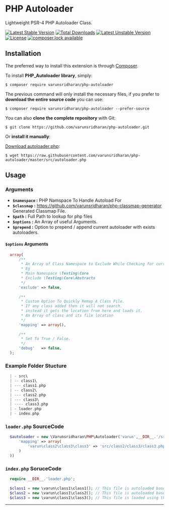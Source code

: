 # PHP Autoloader
Lightweight PSR-4 PHP Autoloader Class.

[![Latest Stable Version](https://poser.pugx.org/varunsridharan/php-autoloader/version)](https://packagist.org/packages/varunsridharan/php-autoloader)
[![Total Downloads](https://poser.pugx.org/varunsridharan/php-autoloader/downloads)](https://packagist.org/packages/varunsridharan/php-autoloader)
[![Latest Unstable Version](https://poser.pugx.org/varunsridharan/php-autoloader/v/unstable)](//packagist.org/packages/varunsridharan/php-autoloader)
[![License](https://poser.pugx.org/varunsridharan/php-autoloader/license)](https://packagist.org/packages/varunsridharan/php-autoloader)
[![composer.lock available](https://poser.pugx.org/varunsridharan/php-autoloader/composerlock)](https://packagist.org/packages/varunsridharan/php-autoloader) 


## Installation
The preferred way to install this extension is through [Composer](http://getcomposer.org/download/).

To install **PHP_Autoloader library**, simply:

    $ composer require varunsridharan/php-autoloader

The previous command will only install the necessary files, if you prefer to **download the entire source code** you can use:

    $ composer require varunsridharan/php-autoloader --prefer-source

You can also **clone the complete repository** with Git:

    $ git clone https://github.com/varunsridharan/php-autoloader.git

Or **install it manually**:

[Download autoloader.php](https://raw.githubusercontent.com/varunsridharan/php-autoloader/master/src/autoloader.php):

    $ wget https://raw.githubusercontent.com/varunsridharan/php-autoloader/master/src/autoloader.php


## Usage
### Arguments
* **`$namespace` :** PHP Namspace To Handle Autoload For  
* **`$classmap` :** https://github.com/varunsridharan/php-classmap-generator Generated Classmap File.
* **`$path` :** Full Path to lookup for php files
* **`$options` :** An Array of useful Arguments.
* **`$prepend` :** Option to prepend / append current autoloader with exists autoloaders.

#### `$options` Arguments
```php
  array(
      /**
       * An Array of Class Namespace to Exclude While Checking for current namespace.
       * Eg
       * Main Namespace \Testing\Core
       * Exclude \Testing\Core\Abstracts
       */
      'exclude' => false,
      
      /**
       * Custom Option To Quickly Remap A Class File. 
       * If any class added then it will not search.
       * instead it gets the location from here and loads it.
       * An Array of class and its file location
       */
      'mapping' => array(),
      
      /**
       * Set To True / False.
       */
      'debug'   => false,
  );
```

### Example Folder Stucture
```php
  | - src\
  | -- class1\
  | --- class1.php
  | -- class2\
  | --- class2.php
  | --- class3\
  | ---- class3.php
  | - loader.php
  | - index.php
```
### `loader.php` SourceCode
```php
  $autoloader = new \Varunsridharan\PHP\Autoloader('varun',__DIR__.'/src/',array(
      'mapping' => array(
          'varun\class2\class3\class3' => 'src/class2/class3/class3.php',
      )
  ))
```

### `index.php` SoruceCode
```php
  require __DIR__.'loader.php';
  
  $class1 = new \varun\class1\class1(); // This file is autoloaded based on the namespace 
  $class2 = new \varun\class1\class2(); // This file is autoloaded based on the namespace 
  $class3 = new \varun\class1\class3(); // This file is loaded using the data from remap array
```


---

<!-- START common-footer.mustache  -->

<!-- END common-footer.mustache  -->
